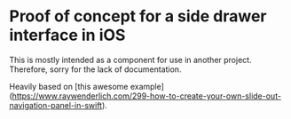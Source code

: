 #  Proof of concept for a side drawer interface in iOS

This is mostly intended as a component for use in another project. Therefore, sorry for the lack of documentation.

Heavily based on [this awesome example] (https://www.raywenderlich.com/299-how-to-create-your-own-slide-out-navigation-panel-in-swift).

